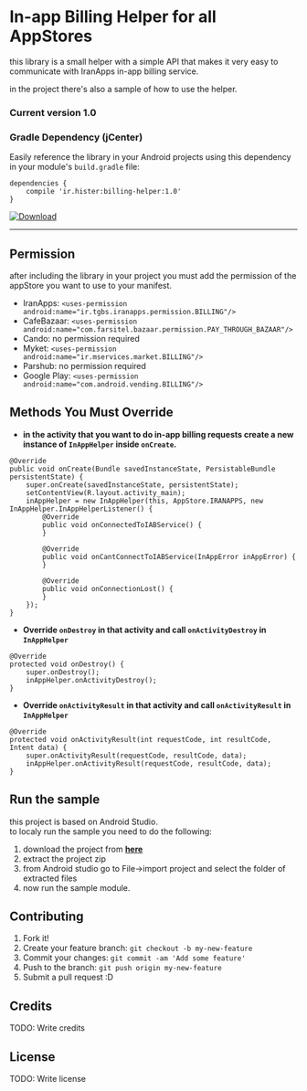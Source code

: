 # In-app Billing Helper for all AppStores

this library is a small helper with a simple API that makes it very easy to communicate with IranApps in-app billing service.

in the project there's also a sample of how to use the helper.

### Current version 1.0

### Gradle Dependency (jCenter)  
Easily reference the library in your Android projects using this dependency in your module's `build.gradle` file:  
```Gradle
dependencies {
    compile 'ir.hister:billing-helper:1.0'
}
```
[ ![Download](https://api.bintray.com/packages/hister/maven/billing-helper/images/download.svg) ](https://bintray.com/hister/maven/billing-helper/_latestVersion)

---

## Permission
after including the library in your project you must add the permission of the appStore you want to use to your manifest.  
* IranApps: `<uses-permission android:name="ir.tgbs.iranapps.permission.BILLING"/>`  
* CafeBazaar: `<uses-permission android:name="com.farsitel.bazaar.permission.PAY_THROUGH_BAZAAR"/>`
* Cando: no permission required
* Myket: `<uses-permission android:name="ir.mservices.market.BILLING"/>`
* Parshub: no permission required
* Google Play: `<uses-permission android:name="com.android.vending.BILLING"/>`

## Methods You Must Override

* **in the activity that you want to do in-app billing requests create a new instance of `InAppHelper` inside `onCreate`.**  
```
@Override
public void onCreate(Bundle savedInstanceState, PersistableBundle persistentState) {
    super.onCreate(savedInstanceState, persistentState);
    setContentView(R.layout.activity_main);
    inAppHelper = new InAppHelper(this, AppStore.IRANAPPS, new InAppHelper.InAppHelperListener() {
        @Override
        public void onConnectedToIABService() {
        }

        @Override
        public void onCantConnectToIABService(InAppError inAppError) {
        }

        @Override
        public void onConnectionLost() {
        }
    });
}
```
* **Override `onDestroy` in that activity and call `onActivityDestroy` in `InAppHelper`**  
```
@Override
protected void onDestroy() {
    super.onDestroy();
    inAppHelper.onActivityDestroy();
}
```
* **Override `onActivityResult` in that activity and call `onActivityResult` in `InAppHelper`**  
```
@Override
protected void onActivityResult(int requestCode, int resultCode, Intent data) {
    super.onActivityResult(requestCode, resultCode, data);
    inAppHelper.onActivityResult(requestCode, resultCode, data);
}
```

## Run the sample
this project is based on Android Studio.  
to localy run the sample you need to do the following:

1. download the project from [**here**](https://github.com/hister/SuperIabHelper/archive/master.zip)
2. extract the project zip
3. from Android studio go to File->import project and select the folder of extracted files
4. now run the sample module.

## Contributing

1. Fork it!
2. Create your feature branch: `git checkout -b my-new-feature`
3. Commit your changes: `git commit -am 'Add some feature'`
4. Push to the branch: `git push origin my-new-feature`
5. Submit a pull request :D

## Credits

TODO: Write credits

## License

TODO: Write license
